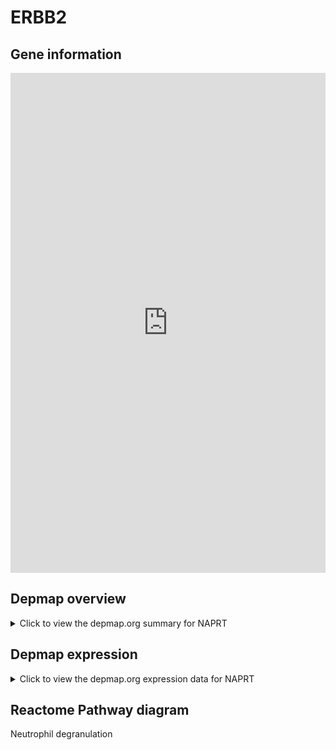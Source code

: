 <h1>ERBB2</h1>

<h2>Gene information</h2>
<iframe src="https://depmap.org/portal/gene/NAPRT?tab=about" style="border:none;width:100%;height:800px"></iframe>

<h2>Depmap overview</h2>
<details>
  <summary>Click to view the depmap.org summary for NAPRT</summary>
  <iframe src="https://depmap.org/portal/gene/NAPRT?tab=overview" style="border:none;width:100%;height:800px"></iframe>
</details>

<h2>Depmap expression</h2>
<details>
  <summary>Click to view the depmap.org expression data for NAPRT</summary>
  <iframe src="https://depmap.org/portal/gene/NAPRT?tab=characterization" style="border:none;width:100%;height:800px"></iframe>
</details>



<h2>Reactome Pathway diagram</h2>
Neutrophil degranulation
<div id="diagramHolder"></div>

<script>
    //Creating the Reactome Diagram widget
    //Take into account a proxy needs to be set up in your server side pointing to www.reactome.org
    function onReactomeDiagramReady(){  //This function is automatically called when the widget code is ready to be used
        var diagram = Reactome.Diagram.create({
            "placeHolder" : "diagramHolder",
            "width" : 900,
            "height" : 500
        });

        //Initialising it to the "Hemostasis" pathway
        diagram.loadDiagram("R-HSA-6798695");

        //Adding different listeners

        diagram.onDiagramLoaded(function (loaded) {
            console.info("Loaded ", loaded);
            diagram.flagItems("BAD");
	    diagram.flagItems("Q92934");
            if (loaded == "R-HSA-6798695") diagram.selectItem("R-HSA-6798695");
        });

     }
</script>



